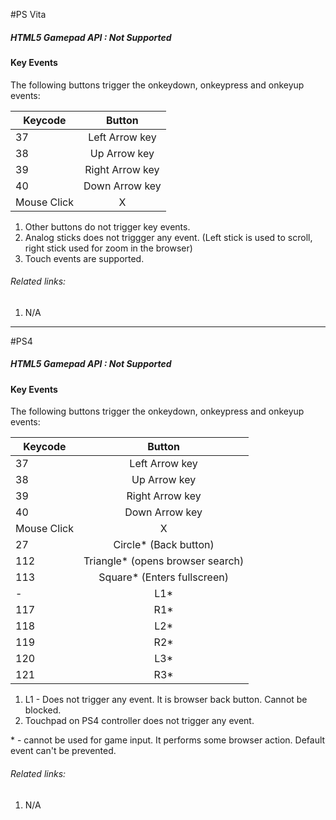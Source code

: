 #PS Vita

##### HTML5 Gamepad API : Not Supported

#### Key Events
The following buttons trigger the onkeydown, onkeypress  and onkeyup events:

| Keycode        | Button|
| ------------- |:-------------:|
| 37 | Left Arrow key |
| 38 | Up Arrow key |
| 39 | Right Arrow key |
| 40 | Down Arrow key |
| Mouse Click | X |

1. Other buttons do not trigger key events.
2. Analog sticks does not triggger any event. (Left stick is used to scroll, right stick used for zoom in the browser)
3. Touch events are supported.

###### Related links:
1. N/A


---

#PS4

##### HTML5 Gamepad API : Not Supported

#### Key Events
The following buttons trigger the onkeydown, onkeypress  and onkeyup events:

| Keycode        | Button|
| ------------- |:-------------:|
| 37 | Left Arrow key |
| 38 | Up Arrow key |
| 39 | Right Arrow key |
| 40 | Down Arrow key |
| Mouse Click | X |
| 27 | Circle* (Back button) |
| 112 | Triangle* (opens browser search) |
| 113 | Square* (Enters fullscreen) |
| - | L1*  |
| 117 | R1*  |
| 118 | L2*  |
| 119 | R2*  |
| 120 | L3*  |
| 121 | R3*  |

1. L1 - Does not trigger any event. It is browser back button. Cannot be blocked.
2. Touchpad on PS4 controller does not trigger any event.

\* - cannot be used for game input. It performs some browser action. Default event can't be prevented.

###### Related links:
1. N/A
